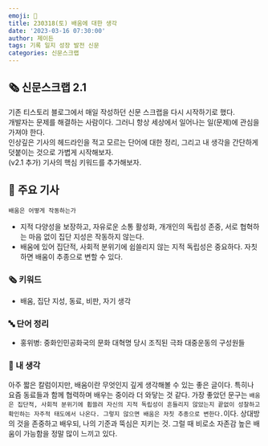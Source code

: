 ```yaml
---
emoji: 📰
title: 230318(토) 배움에 대한 생각
date: '2023-03-16 07:30:00'
author: 제이든
tags: 기록 일지 성장 발전 신문
categories: 신문스크랩
---
```


## 🗞️ 신문스크랩 2.1

기존 티스토리 블로그에서 매일 작성하던 신문 스크랩을 다시 시작하기로 했다.<br/>
개발자는 문제를 해결하는 사람이다. 그러니 항상 세상에서 일어나는 일(문제)에 관심을 가져야 한다.<br/>
인상깊은 기사의 헤드라인을 적고 모르는 단어에 대한 정리, 그리고 내 생각을 간단하게 덧붙이는 것으로 가볍게 시작해보자.<br/>
(v2.1 추가) 기사의 핵심 키워드를 추가해보자.

## 🌻 주요 기사

`배움은 어떻게 작동하는가`

- 지적 다양성을 보장하고, 자유로운 소통 활성화, 개개인의 독립성 존중, 서로 협혁하는 마음 없이 집단 지성은 작동하지 않는다.
- 배움에 있어 집단적, 사회적 분위기에 쉽쓸리지 않는 지적 독립성은 중요하다. 자칫하면 배움이 추종으로 변할 수 있다.

### 🗞 키워드

- 배움, 집단 지성, 동료, 비판, 자기 생각

### 🔤 단어 정리

- 홍위병: 중화인민공화국의 문화 대혁명 당시 조직된 극좌 대중운동의 구성원들

### 🤔 내 생각

아주 짧은 칼럼이지만, 배움이란 무엇인지 깊게 생각해볼 수 있는 좋은 글이다. 특히나 요즘 동료들과 함께 협력하며 배우는 중이라 더 와닿는 것 같다.
가장 좋았던 문구는 `배움은 집단적, 사회적 분위기에 휩쓸려 자신의 지적 독립성이 흔들리지 않았는지 끝없이 성찰하고 확인하는 자주적 태도에서 나온다.
그렇지 않으면 배움은 자칫 추종으로 변한다.`이다. 상대방의 것을 존중하고 배우되, 나의 기준과 뚝심은 지키는 것. 그럴 때 비로소 자존감 높은 배움이 가능함을
정말 많이 느끼고 있다. 

```toc

```
